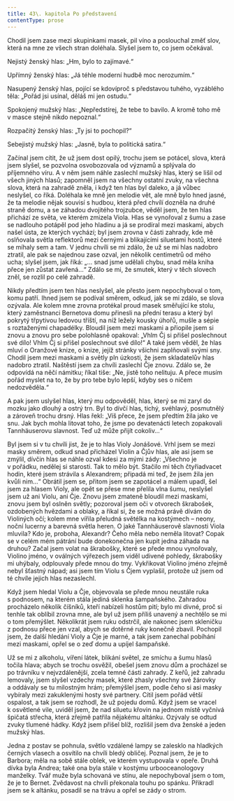 ```yaml
---
title: 43\. kapitola Po představení
contentType: prose
---
```


  

Chodil jsem zase mezi skupinkami masek, pil víno a poslouchal změť slov, která na mne ze všech stran doléhala. Slyšel jsem to, co jsem očekával.

Nejistý ženský hlas: „Hm, bylo to zajímavé.“

Upřímný ženský hlas: „Já téhle moderní hudbě moc nerozumím.“

Nasupený ženský hlas, pojící se kdovíproč s představou tuhého, vyzáblého těla: „Pořád jsi usínal, děláš mi jen ostudu.“

Spokojený mužský hlas: „Nepředstírej, že tebe to bavilo. A kromě toho mě v masce stejně nikdo nepoznal.“

Rozpačitý ženský hlas: „Ty jsi to pochopil?“

Sebejistý mužský hlas: „Jasně, byla to politická satira.“

Začínal jsem cítit, že už jsem dost opilý, trochu jsem se potácel, slova, která jsem slyšel, se pozvolna osvobozovala od významů a splývala do příjemného víru. A v něm jsem náhle zaslechl mužský hlas, který se lišil od všech jiných hlasů; zapomněl jsem na všechny ostatní zvuky, na všechna slova, která na zahradě zněla, i když ten hlas byl daleko, a já vůbec neslyšel, co říká. Doléhala ke mně jen melodie vět, ale mně bylo hned jasné, že ta melodie nějak souvisí s hudbou, která před chvílí dozněla na druhé straně domu, a se záhadou dvojitého trojzubce, věděl jsem, že ten hlas přichází ze světa, ve kterém zmizela Viola. Hlas se vynořoval z šumu a zase se nadlouho potápěl pod jeho hladinu a já se prodíral mezi maskami, abych našel ústa, ze kterých vychází; byl jsem zrovna v části zahrady, kde mě oslňovala světla reflektorů mezi černými a blikajícími siluetami hostů, které se míhaly sem a tam. V jednu chvíli se mi zdálo, že už se mi hlas nadobro ztratil, ale pak se najednou zase ozval, jen několik centimetrů od mého ucha; slyšel jsem, jak říká: „… snad jsme udělali chybu, snad měla kniha přece jen zůstat zavřená…“ Zdálo se mi, že smutek, který v těch slovech zněl, se rozlil po celé zahradě.

Nikdy předtím jsem ten hlas neslyšel, ale přesto jsem nepochyboval o tom, komu patří. Ihned jsem se podíval směrem, odkud, jak se mi zdálo, se slova ozývala. Ale kolem mne zrovna protékal proud masek směřující ke stolu, který zaměstnanci Bernetova domu přinesli na přední terasu a který byl pokrytý třpytivou ledovou tříští, na níž ležely kousky úhořů, mušle a sépie s roztaženými chapadélky. Bloudil jsem mezi maskami a přiopile jsem si znovu a znovu pro sebe polohlasně opakoval: „Vhlm Čj si přišel poslechnout své dílo! Vhlm Čj si přišel poslechnout své dílo!“ A také jsem věděl, že hlas mluví o Oranžové knize, o knize, jejíž stránky všichni zaplňovali svými sny. Chodil jsem mezi maskami a světly pln úzkosti, že jsem skladatelův hlas nadobro ztratil. Naštěstí jsem za chvíli zaslechl Čje znovu. Zdálo se, že odpovídá na něčí námitku; říkal tiše: „Ne, jistě toho nelituju. A přece musím pořád myslet na to, že by pro tebe bylo lepší, kdyby ses o ničem nedozvěděla.“

A pak jsem uslyšel hlas, který mu odpověděl, hlas, který se mi zaryl do mozku jako dlouhý a ostrý trn. Byl to dívčí hlas, tichý, svéhlavý, posmutnělý a zároveň trochu drsný. Hlas řekl: „Víš přece, že jsem předtím žila jako ve snu. Jak bych mohla litovat toho, že jsme po devatenácti letech zopakovali Tannhäuserovu slavnost. Teď už může přijít cokoliv…“

Byl jsem si v tu chvíli jist, že je to hlas Violy Jonášové. Vrhl jsem se mezi masky směrem, odkud snad přicházel Violin a Čjův hlas, ale asi jsem se zmýlil, dívčin hlas se náhle ozval kdesi za mými zády: „Všechno je v pořádku, nedělej si starosti. Tak to mělo být. Stačilo mi těch čtyřiadvacet hodin, které jsem strávila s Alexandrem; připadá mi teď, že jsem žila jen kvůli nim…“ Obrátil jsem se, přitom jsem se zapotácel a málem upadl, šel jsem za hlasem Violy, ale opět se přese mne přelila vlna šumu, neslyšel jsem už ani Violu, ani Čje. Znovu jsem zmateně bloudil mezi maskami, znovu jsem byl oslněn světly; pozoroval jsem oči v otvorech škrabošek, ozdobených hvězdami a oblaky, a říkal si, že se možná právě dívám do Violiných očí; kolem mne vířila přeludná světélka na kostýmech – neony, noční lucerny a barevná světla heren. O jaké Tannhäuserově slavnosti Viola mluvila? Kdo je, proboha, Alexandr? Čeho měla nebo neměla litovat? Copak se v celém mém pátrání bude donekonečna jen kupit jedna záhada na druhou? Začal jsem volat na škrabošky, které se přede mnou vynořovaly, Violino jméno, v oválných výřezech jsem viděl udivené pohledy, škrabošky mi uhýbaly, odplouvaly přede mnou do tmy. Vykřikovat Violino jméno zřejmě nebyl šťastný nápad; asi jsem tím Violu s Čjem vyplašil, protože už jsem od té chvíle jejich hlas nezaslechl.

Když jsem hledal Violu a Čje, objevovala se přede mnou neustále ruka s podnosem, na kterém stála jediná sklenka šampaňského. Zahradou procházelo několik číšníků, kteří nabízeli hostům pití; bylo mi divné, proč si tenhle tak oblíbil zrovna mne, ale byl už jsem příliš unavený a nechtělo se mi o tom přemýšlet. Několikrát jsem ruku odstrčil, ale nakonec jsem skleničku z podnosu přece jen vzal, abych se dotěrné ruky konečně zbavil. Pochopil jsem, že další hledání Violy a Čje je marné, a tak jsem zanechal pobíhání mezi maskami, opřel se o zeď domu a upíjel šampaňské.

Už se mi z alkoholu, víření látek, blikání světel, ze smíchu a šumu hlasů točila hlava; abych se trochu osvěžil, obešel jsem znovu dům a procházel se po trávníku v nejvzdálenější, zcela temné části zahrady. Z keřů, jež zahradu lemovaly, jsem slyšel vzdechy masek, které zhasly všechny své žárovky a oddávaly se tu milostným hrám; přemýšlel jsem, podle čeho si asi masky vybíraly mezi zakuklenými hosty své partnery. Cítil jsem pořád větší ospalost, a tak jsem se rozhodl, že už pojedu domů. Když jsem se vracel k osvětlené vile, uviděl jsem, že nad siluetu křovin na jednom místě vyčnívá špičatá střecha, která zřejmě patřila nějakému altánku. Ozývaly se odtud zvuky tlumené hádky. Když jsem přišel blíž, rozlišil jsem dva ženské a jeden mužský hlas.

Jedna z postav se pohnula, světlo vzdálené lampy se zalesklo na hladkých černých vlasech a osvítilo na chvíli bledý obličej. Poznal jsem, že je to Barbora; měla na sobě stále oblek, ve kterém vystupovala v opeře. Druhá dívka byla Andrea; také ona byla stále v kostýmu urbooceanologovy manželky. Tvář muže byla schovaná ve stínu, ale nepochyboval jsem o tom, že je to Bernet. Zvědavost na chvíli překonala touhu po spánku. Přikradl jsem se k altánku, posadil se na trávu a opřel se zády o strom.
